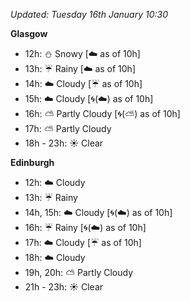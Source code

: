*Updated: Tuesday 16th January 10:30*

**Glasgow**

* 12h: :snowman: Snowy [:cloud: as of 10h]
* 13h: :umbrella: Rainy [:cloud: as of 10h]
* 14h: :cloud: Cloudy [:umbrella: as of 10h]
* 15h: :cloud: Cloudy [:cyclone:(:cloud:) as of 10h]
* 16h: :partly_sunny: Partly Cloudy [:cyclone:(:partly_sunny:) as of 10h]
* 17h: :partly_sunny: Partly Cloudy
* 18h - 23h: :sunny: Clear

**Edinburgh**

* 12h: :cloud: Cloudy
* 13h: :umbrella: Rainy
* 14h, 15h: :cloud: Cloudy [:cyclone:(:cloud:) as of 10h]
* 16h: :umbrella: Rainy [:cyclone:(:cloud:) as of 10h]
* 17h: :cloud: Cloudy [:umbrella: as of 10h]
* 18h: :cloud: Cloudy
* 19h, 20h: :partly_sunny: Partly Cloudy
* 21h - 23h: :sunny: Clear
